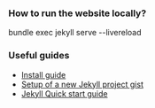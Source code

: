 ### How to run the website locally?
bundle exec jekyll serve --livereload

### Useful guides
- [Install guide](https://jekyllrb.com/docs/installation/macos/)
- [Setup of a new Jekyll project gist](https://gist.github.com/MichaelCurrin/3e5e063a89196eca997cac34e7678c77)
- [Jekyll Quick start guide](https://jekyllrb.com/docs/)